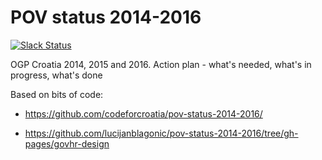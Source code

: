 # POV status 2014-2016

[![Slack Status](http://slackin.codeforcroatia.org/badge.svg)](http://codeforcroatia.org/slackin)

OGP Croatia 2014, 2015 and 2016. Action plan - what's needed, what's in progress, what's done

Based on bits of code:

- https://github.com/codeforcroatia/pov-status-2014-2016/

- https://github.com/lucijanblagonic/pov-status-2014-2016/tree/gh-pages/govhr-design
